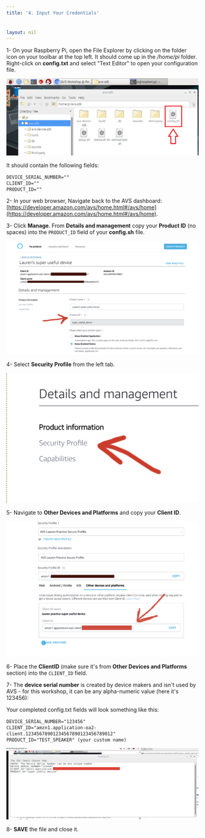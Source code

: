 ```yaml
---
title: '4. Input Your Credentials'


layout: nil
---
```


1- On your Raspberry Pi, open the File Explorer by clicking on the folder icon on your toolbar at the top left.  It should come up in the */home/pi* folder.  Right-click on **config.txt** and select "Text Editor" to open your configuration file.  

![](assets/config_file.png)

It should contain the following fields:

```
DEVICE_SERIAL_NUMBER=""
CLIENT_ID=""
PRODUCT_ID=""
```

2- In your web browser, Navigate back to the AVS dashboard:  [https://developer.amazon.com/avs/home.html#/avs/home](https://developer.amazon.com/avs/home.html#/avs/home).

3- Click **Manage**. From **Details and management** copy your **Product ID** (no spaces) into the `PRODUCT_ID` field of your **config.sh** file.

![product_id](assets/get_product_id.png) 

4- Select **Security Profile** from the left tab.  

![details1](assets/details1.png) 

5- Navigate to **Other Devices and Platforms** and copy your **Client ID**.

![correct_id](assets/get_correct_id.png) 

6- Place the **ClientID** (make sure it's from **Other Devices and Platforms** section) into the `CLIENT_ID` field.  

7- The **device serial number** is created by device makers and isn't used by AVS - for this workshop, it can be any alpha-numeric value (here it's 123456):

Your completed config.txt fields will look something like this:  

```
DEVICE_SERIAL_NUMBER="123456"
CLIENT_ID="amzn1.application-oa2-client.12345678901234567890123456789012"
PRODUCT_ID="TEST_SPEAKER" (your custom name)
```
![config_file](../assets/config_file1.png) 

8- **SAVE** the file and close it.
